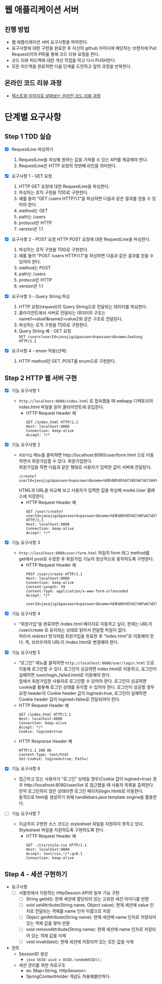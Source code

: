 # 웹 애플리케이션 서버
## 진행 방법
* 웹 애플리케이션 서버 요구사항을 파악한다.
* 요구사항에 대한 구현을 완료한 후 자신의 github 아이디에 해당하는 브랜치에 Pull Request(이하 PR)를 통해 코드 리뷰 요청을 한다.
* 코드 리뷰 피드백에 대한 개선 작업을 하고 다시 PUSH한다.
* 모든 피드백을 완료하면 다음 단계를 도전하고 앞의 과정을 반복한다.

## 온라인 코드 리뷰 과정
* [텍스트와 이미지로 살펴보는 온라인 코드 리뷰 과정](https://github.com/next-step/nextstep-docs/tree/master/codereview)


# 단계별 요구사항
## Step 1 TDD 실습

- [x] RequestLine 파싱하기
   1. RequestLine을 파싱해 원하는 값을 가져올 수 있는 API를 제공해야 한다.
   2. RequestLine은 HTTP 요청의 첫번째 라인을 의미한다.

- [x] 요구사항 1 - GET 요청
   1. HTTP GET 요청에 대한 RequestLine을 파싱한다.
   2. 파싱하는 로직 구현을 TDD로 구현한다.
   3. 예를 들어 "GET /users HTTP/1.1"을 파싱하면 다음과 같은 결과를 얻을 수 있어야 한다.
   4. method는 GET
   5. path는 /users
   6. protocol은 HTTP
   7. version은 1.1

- [x] 요구사항 2 - POST 요청 HTTP POST 요청에 대한 RequestLine을 파싱한다.
   1. 파싱하는 로직 구현을 TDD로 구현한다.
   2. 예를 들어 "POST /users HTTP/1.1"을 파싱하면 다음과 같은 결과를 얻을 수 있어야 한다.
   3. method는 POST
   4. path는 /users
   5. protocol은 HTTP
   6. version은 1.1

- [x] 요구사항 3 - Query String 파싱
   1. HTTP 요청(request)의 Query String으로 전달되는 데이터를 파싱한다.
   2. 클라이언트에서 서버로 전달되는 데이터의 구조는 name1=value1&name2=value2와 같은 구조로 전달된다.
   3. 파싱하는 로직 구현을 TDD로 구현한다.
   4. Query String 예 - GET 요청   
      ```GET /users?userId=javajigi&password=password&name=JaeSung HTTP/1.1```

- [x] 요구사항 4 - enum 적용(선택)
   1. HTTP method인 GET, POST를 enum으로 구현한다.

## Step 2 HTTP 웹 서버 구현

- [x] 기능 요구사항 1   
  - `http://localhost:8080/index.html` 로 접속했을 때 webapp 디렉토리의 index.html 파일을 읽어 클라이언트에 응답한다.
    - HTTP Request Header 예
      ```http request
      GET /index.html HTTP/1.1
      Host: localhost:8080
      Connection: keep-alive
      Accept: */*
      ```
  
- [x] 기능 요구사항 2
  - `회원가입` 메뉴를 클릭하면 http://localhost:8080/user/form.html 으로 이동하면서 회원가입할 수 있다. 회원가입한다.   
  회원가입을 하면 다음과 같은 형태로 사용자가 입력한 값이 서버에 전달된다.
    ```http request
    /create?userId=javajigi&password=password&name=%EB%B0%95%EC%9E%AC%EC%84%B1&email=javajigi%40slipp.net
    ```
    HTML과 URL을 비교해 보고 사용자가 입력한 값을 파싱해 model.User 클래스에 저장한다.
    - HTTP Request Header 예
      ```http request
      GET /user/create?userId=javajigi&password=password&name=%EB%B0%95%EC%9E%AC%EC%84%B1&email=javajigi%40slipp.net HTTP/1.1
      Host: localhost:8080
      Connection: keep-alive
      Accept: */*
      ```
- [x] 기능 요구사항 3
  - `http://localhost:8080/user/form.html` 파일의 form 태그 method를 get에서 post로 수정한 후 회원가입 기능이 정상적으로 동작하도록 구현한다.
    - HTTP Request Header 예
      ```
      POST /user/create HTTP/1.1
      Host: localhost:8080
      Connection: keep-alive
      Content-Length: 59
      Content-Type: application/x-www-form-urlencoded
      Accept: */*
    
      userId=javajigi&password=password&name=%EB%B0%95%EC%9E%AC%EC%84%B1&email=javajigi%40slipp.net
      ```
    
- [x] 기능 요구사항 4
  - “회원가입”을 완료하면 /index.html 페이지로 이동하고 싶다. 현재는 URL이 /user/create 로 유지되는 상태로 읽어서 전달할 파일이 없다.    
  따라서 redirect 방식처럼 회원가입을 완료한 후 “index.html”로 이동해야 한다. 즉, 브라우저의 URL이 /index.html로 변경해야 한다.

- [x] 기능 요구사항 5
  - “로그인” 메뉴를 클릭하면 `http://localhost:8080/user/login.html` 으로 이동해 로그인할 수 있다. 로그인이 성공하면 index.html로 이동하고, 로그인이 실패하면 /user/login_failed.html로 이동해야 한다.   
앞에서 회원가입한 사용자로 로그인할 수 있어야 한다. 로그인이 성공하면 cookie를 활용해 로그인 상태를 유지할 수 있어야 한다. 로그인이 성공할 경우 요청 header의 Cookie header 값이 logined=true, 로그인이 실패하면 Cookie header 값이 logined=false로 전달되어야 한다.
  - HTTP Request Header 예
    ```http request
    GET /index.html HTTP/1.1
    Host: localhost:8080
    Connection: keep-alive
    Accept: */*
    Cookie: logined=true
    ```
  - HTTP Response Header 예
    ```
    HTTP/1.1 200 OK
    Content-Type: text/html
    Set-Cookie: logined=true; Path=/
    ```

- [x] 기능 요구사항 6
  - 접근하고 있는 사용자가 “로그인” 상태일 경우(Cookie 값이 logined=true) 경우 http://localhost:8080/user/list 로 접근했을 때 사용자 목록을 출력한다. 만약 로그인하지 않은 상태라면 로그인 페이지(login.html)로 이동한다.   
동적으로 html을 생성하기 위해 handlebars.java template engine을 활용한다.

- [ ] 기능 요구사항 7
  - 지금까지 구현한 소스 코드는 stylesheet 파일을 지원하지 못하고 있다. Stylesheet 파일을 지원하도록 구현하도록 한다.
    - HTTP Request Header 예
      ```
      GET ./css/style.css HTTP/1.1
      Host: localhost:8080
      Accept: text/css,*/*;q=0.1
      Connection: keep-alive
      ```
## Step 4 - 세션 구현하기

- 요구사항
  - [ ] 서블릿에서 지원하는 HttpSession API의 일부 기능 구현
    - [ ] String getId(): 현재 세션에 할당되어 있는 고유한 세션 아이디를 반환
    - [ ] void setAttribute(String name, Object value): 현재 세션에 value 인자로 전달되는 객체를 name 인자 이름으로 저장
    - [ ] Object getAttribute(String name): 현재 세션에 name 인자로 저장되어 있는 객체 값을 찾아 반환
    - [ ] void removeAttribute(String name): 현재 세션에 name 인자로 저장되어 있는 객체 값을 삭제
    - [ ] void invalidate(): 현재 세션에 저장되어 있는 모든 값을 삭제
- 힌트
  - SessionID 생성
    - ```java UUID uuid = UUID.randomUUID();```
  - 세션 관리를 위한 자료구조
    - ex: Map<String, HttpSession> 
    - SpringContextHolder 개념도 차용해볼만하다.
